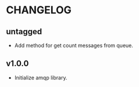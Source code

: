CHANGELOG
=========

untagged
--------

* Add method for get count messages from queue.

v1.0.0
------

* Initialize amqp library.
